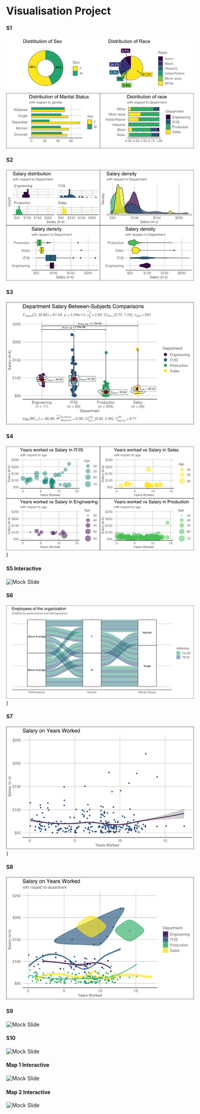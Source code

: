 # Visualisation Project

####  S1
![Mock Slide](https://github.com/karolinaszczesna/data-visualisation/blob/5ab5c12dd47a7f6e83455bf419e11140bab68eb4/plots/s2.png)

####  S2
![Mock Slide](https://github.com/karolinaszczesna/data-visualisation/blob/7c1d7f7f3a287b80c596d22780d60035b5c65ae9/plots/s3.png)

####  S3
![Mock Slide](https://github.com/karolinaszczesna/data-visualisation/blob/7c1d7f7f3a287b80c596d22780d60035b5c65ae9/plots/s10.png)

####  S4
![Mock Slide](https://github.com/karolinaszczesna/data-visualisation/blob/7c1d7f7f3a287b80c596d22780d60035b5c65ae9/plots/s4.png))

####  S5 Interactive
![Mock Slide](https://github.com/mateuszcedro/mateuszcedro/blob/main/visualisation/S5.gif)

####  S6
![Mock Slide](https://github.com/karolinaszczesna/data-visualisation/blob/7c1d7f7f3a287b80c596d22780d60035b5c65ae9/plots/s6.png))

####  S7
![Mock Slide](https://github.com/karolinaszczesna/data-visualisation/blob/7c1d7f7f3a287b80c596d22780d60035b5c65ae9/plots/s7.png))

####  S8
![Mock Slide](https://github.com/karolinaszczesna/data-visualisation/blob/7c1d7f7f3a287b80c596d22780d60035b5c65ae9/plots/s8.png)

####  S9
![Mock Slide](https://github.com/mateuszcedro/mateuszcedro/blob/main/visualisation/s9.png)

####  S10
![Mock Slide](https://github.com/mateuszcedro/mateuszcedro/blob/main/visualisation/gganim_yearOfHire.gif)

####  Map 1 Interactive
![Mock Slide](https://github.com/mateuszcedro/mateuszcedro/blob/main/visualisation/map1.gif)

####  Map 2 Interactive
![Mock Slide](https://github.com/mateuszcedro/mateuszcedro/blob/main/visualisation/map2.gif)
